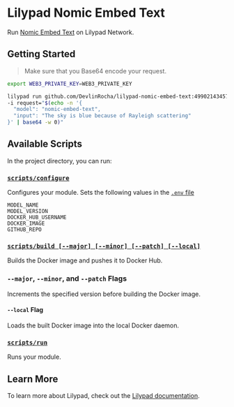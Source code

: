 # Lilypad Nomic Embed Text

Run [Nomic Embed Text](https://ollama.com/library/nomic-embed-text) on Lilypad Network.

## Getting Started

> Make sure that you Base64 encode your request.

```sh
export WEB3_PRIVATE_KEY=WEB3_PRIVATE_KEY

lilypad run github.com/DevlinRocha/lilypad-nomic-embed-text:49902143457c9ce878ced4c84c9d57035bbbb57d \
-i request="$(echo -n '{
  "model": "nomic-embed-text",
  "input": "The sky is blue because of Rayleigh scattering"
}' | base64 -w 0)"
```

## Available Scripts

In the project directory, you can run:

### [`scripts/configure`](scripts/configure)

Configures your module.
Sets the following values in the [`.env` file](.env)

```
MODEL_NAME
MODEL_VERSION
DOCKER_HUB_USERNAME
DOCKER_IMAGE
GITHUB_REPO
```

### [`scripts/build [--major] [--minor] [--patch] [--local]`](scripts/build)

Builds the Docker image and pushes it to Docker Hub.

### `--major`, `--minor`, and `--patch` Flags

Increments the specified version before building the Docker image.

#### `--local` Flag

Loads the built Docker image into the local Docker daemon.

### [`scripts/run`](scripts/run)

Runs your module.

## Learn More

To learn more about Lilypad, check out the [Lilypad documentation](https://docs.lilypad.tech/lilypad).
